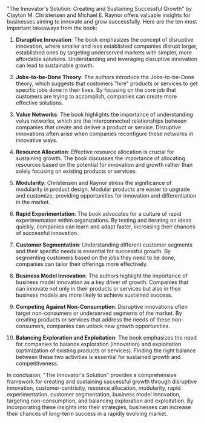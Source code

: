 "The Innovator's Solution: Creating and Sustaining Successful Growth" by Clayton M. Christensen and Michael E. Raynor offers valuable insights for businesses aiming to innovate and grow successfully. Here are the ten most important takeaways from the book:

1. **Disruptive Innovation**: The book emphasizes the concept of disruptive innovation, where smaller and less established companies disrupt larger, established ones by targeting underserved markets with simpler, more affordable solutions. Understanding and leveraging disruptive innovation can lead to sustainable growth.

2. **Jobs-to-be-Done Theory**: The authors introduce the Jobs-to-be-Done theory, which suggests that customers "hire" products or services to get specific jobs done in their lives. By focusing on the core job that customers are trying to accomplish, companies can create more effective solutions.

3. **Value Networks**: The book highlights the importance of understanding value networks, which are the interconnected relationships between companies that create and deliver a product or service. Disruptive innovations often arise when companies reconfigure these networks in innovative ways.

4. **Resource Allocation**: Effective resource allocation is crucial for sustaining growth. The book discusses the importance of allocating resources based on the potential for innovation and growth rather than solely focusing on existing products or services.

5. **Modularity**: Christensen and Raynor stress the significance of modularity in product design. Modular products are easier to upgrade and customize, providing opportunities for innovation and differentiation in the market.

6. **Rapid Experimentation**: The book advocates for a culture of rapid experimentation within organizations. By testing and iterating on ideas quickly, companies can learn and adapt faster, increasing their chances of successful innovation.

7. **Customer Segmentation**: Understanding different customer segments and their specific needs is essential for successful growth. By segmenting customers based on the jobs they need to be done, companies can tailor their offerings more effectively.

8. **Business Model Innovation**: The authors highlight the importance of business model innovation as a key driver of growth. Companies that can innovate not only in their products or services but also in their business models are more likely to achieve sustained success.

9. **Competing Against Non-Consumption**: Disruptive innovations often target non-consumers or underserved segments of the market. By creating products or services that address the needs of these non-consumers, companies can unlock new growth opportunities.

10. **Balancing Exploration and Exploitation**: The book emphasizes the need for companies to balance exploration (innovation) and exploitation (optimization of existing products or services). Finding the right balance between these two activities is essential for sustained growth and competitiveness.

In conclusion, "The Innovator's Solution" provides a comprehensive framework for creating and sustaining successful growth through disruptive innovation, customer-centricity, resource allocation, modularity, rapid experimentation, customer segmentation, business model innovation, targeting non-consumption, and balancing exploration and exploitation. By incorporating these insights into their strategies, businesses can increase their chances of long-term success in a rapidly evolving market.